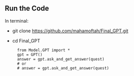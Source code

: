 ## **Run the Code**

In terminal:
- git clone https://github.com/mahamoftah/Final_GPT.git
- cd Final_GPT
    
        from Model.GPT import *
        gpt = GPT()
        answer = gpt.ask_and_get_answer(quest)
        # or
        # answer = gpt.ask_and_get_answer(quest)
